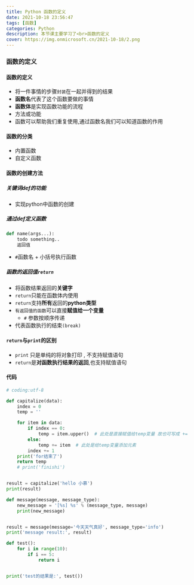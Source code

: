 ```yaml
---
title: Python 函数的定义
date: 2021-10-18 23:56:47
tags: [函数]
categories: Python
description: 本节课主要学习了<br>函数的定义
cover: https://img.onmicrosoft.cn/2021-10-18/2.png
---
```


### 函数的定义

#### 函数的定义

- 将一件事情的步骤`封装`在一起并得到的结果
- **函数名**代表了这个函数要做的事情
- **函数体**是实现函数功能的流程
- 方法或功能
- 函数可以帮助我们重复使用,通过函数名我们可以知道函数的作用

#### 函数的分类

- 内置函数
- 自定义函数

#### 函数的创建方法

##### 关键词def的功能

- 实现python中函数的创建

##### 通过def定义函数

```python
def name(args...):
    todo something..
    返回值
```

-  `#`函数名 + 小括号执行函数

##### 函数的返回值`return`

- 将函数结果返回的**关键字**
- `return`只能在函数体内使用
- `return`支持**所有**返回的**python类型**
- `有返回值的函数`可以直接**赋值给一个变量**
  - `#` 参数按顺序传递
- 代表函数执行的结束`(break)`

#### `return`与`print`的区别

- `print` 只是单纯的将对象打印 , 不支持赋值语句
- `return`是**对函数执行结果的返回**,也支持赋值语句

#### 代码

```python
# coding:utf-8

def capitalize(data):
    index = 0
    temp = ''

    for item in data:
        if index == 0:
            temp = item.upper()  # 此处是直接赋值给temp变量 故也可写成 +=
        else:
            temp += item  # 此处是给temp变量添加元素
        index += 1
    print('for结束了')
    return temp
    # print('finishi')


result = capitalize('hello 小慕')
print(result)

def message(message, message_type):
    new_message = '[%s] %s' % (message_type, message)
    print(new_message)


result = message(message='今天天气真好', message_type='info')
print('message result:', result)

def test():
    for i in range(10):
        if i == 5:
            return i


print('test的结果是:', test())

```
